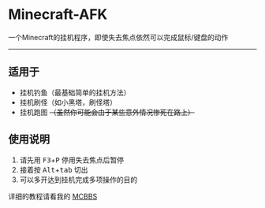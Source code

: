 # Minecraft-AFK
一个Minecraft的挂机程序，即使失去焦点依然可以完成鼠标/键盘的动作

---

## 适用于
- 挂机钓鱼（最基础简单的挂机方法）
- 挂机刷怪（如小黑塔，刷怪塔）
- 挂机跑图 ~~（虽然你可能会由于某些意外情况惨死在路上）~~

## 使用说明
1. 请先用 <kbd>F3</kbd>+<kbd>P</kbd> 停用失去焦点后暂停
2. 接着按 <kbd>Alt</kbd>+<kbd>tab</kbd> 切出
3. 可以多开达到挂机完成多项操作的目的

详细的教程请看我的 [MCBBS](https://www.mcbbs.net/thread-984834-1-1.html)<br>
